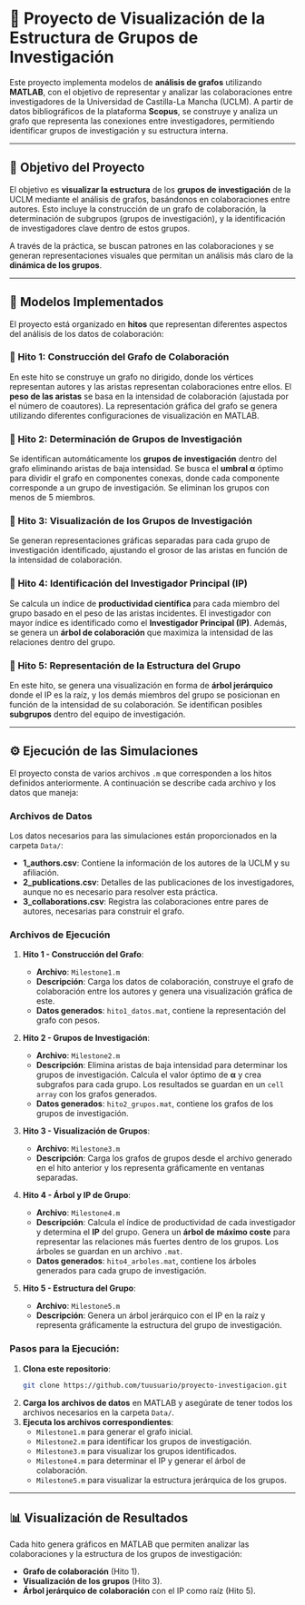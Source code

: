 # 🧠 Proyecto de Visualización de la Estructura de Grupos de Investigación

Este proyecto implementa modelos de **análisis de grafos** utilizando **MATLAB**, con el objetivo de representar y analizar las colaboraciones entre investigadores de la Universidad de Castilla-La Mancha (UCLM). A partir de datos bibliográficos de la plataforma **Scopus**, se construye y analiza un grafo que representa las conexiones entre investigadores, permitiendo identificar grupos de investigación y su estructura interna.

---

## 🎯 Objetivo del Proyecto

El objetivo es **visualizar la estructura** de los **grupos de investigación** de la UCLM mediante el análisis de grafos, basándonos en colaboraciones entre autores. Esto incluye la construcción de un grafo de colaboración, la determinación de subgrupos (grupos de investigación), y la identificación de investigadores clave dentro de estos grupos.

A través de la práctica, se buscan patrones en las colaboraciones y se generan representaciones visuales que permitan un análisis más claro de la **dinámica de los grupos**.

---

## 🧩 Modelos Implementados

El proyecto está organizado en **hitos** que representan diferentes aspectos del análisis de los datos de colaboración:

### 🔹 Hito 1: Construcción del Grafo de Colaboración
En este hito se construye un grafo no dirigido, donde los vértices representan autores y las aristas representan colaboraciones entre ellos. El **peso de las aristas** se basa en la intensidad de colaboración (ajustada por el número de coautores). La representación gráfica del grafo se genera utilizando diferentes configuraciones de visualización en MATLAB.

### 🔹 Hito 2: Determinación de Grupos de Investigación
Se identifican automáticamente los **grupos de investigación** dentro del grafo eliminando aristas de baja intensidad. Se busca el **umbral α** óptimo para dividir el grafo en componentes conexas, donde cada componente corresponde a un grupo de investigación. Se eliminan los grupos con menos de 5 miembros.

### 🔹 Hito 3: Visualización de los Grupos de Investigación
Se generan representaciones gráficas separadas para cada grupo de investigación identificado, ajustando el grosor de las aristas en función de la intensidad de colaboración.

### 🔹 Hito 4: Identificación del Investigador Principal (IP)
Se calcula un índice de **productividad científica** para cada miembro del grupo basado en el peso de las aristas incidentes. El investigador con mayor índice es identificado como el **Investigador Principal (IP)**. Además, se genera un **árbol de colaboración** que maximiza la intensidad de las relaciones dentro del grupo.

### 🔹 Hito 5: Representación de la Estructura del Grupo
En este hito, se genera una visualización en forma de **árbol jerárquico** donde el IP es la raíz, y los demás miembros del grupo se posicionan en función de la intensidad de su colaboración. Se identifican posibles **subgrupos** dentro del equipo de investigación.

---

## ⚙️ Ejecución de las Simulaciones

El proyecto consta de varios archivos `.m` que corresponden a los hitos definidos anteriormente. A continuación se describe cada archivo y los datos que maneja:

### Archivos de Datos

Los datos necesarios para las simulaciones están proporcionados en la carpeta `Data/`:

- **1_authors.csv**: Contiene la información de los autores de la UCLM y su afiliación.
- **2_publications.csv**: Detalles de las publicaciones de los investigadores, aunque no es necesario para resolver esta práctica.
- **3_collaborations.csv**: Registra las colaboraciones entre pares de autores, necesarias para construir el grafo.

### Archivos de Ejecución

1. **Hito 1 - Construcción del Grafo**:
   - **Archivo**: `Milestone1.m`
   - **Descripción**: Carga los datos de colaboración, construye el grafo de colaboración entre los autores y genera una visualización gráfica de este.
   - **Datos generados**: `hito1_datos.mat`, contiene la representación del grafo con pesos.

2. **Hito 2 - Grupos de Investigación**:
   - **Archivo**: `Milestone2.m`
   - **Descripción**: Elimina aristas de baja intensidad para determinar los grupos de investigación. Calcula el valor óptimo de **α** y crea subgrafos para cada grupo. Los resultados se guardan en un `cell array` con los grafos generados.
   - **Datos generados**: `hito2_grupos.mat`, contiene los grafos de los grupos de investigación.

3. **Hito 3 - Visualización de Grupos**:
   - **Archivo**: `Milestone3.m`
   - **Descripción**: Carga los grafos de grupos desde el archivo generado en el hito anterior y los representa gráficamente en ventanas separadas.

4. **Hito 4 - Árbol y IP de Grupo**:
   - **Archivo**: `Milestone4.m`
   - **Descripción**: Calcula el índice de productividad de cada investigador y determina el **IP** del grupo. Genera un **árbol de máximo coste** para representar las relaciones más fuertes dentro de los grupos. Los árboles se guardan en un archivo `.mat`.
   - **Datos generados**: `hito4_arboles.mat`, contiene los árboles generados para cada grupo de investigación.

5. **Hito 5 - Estructura del Grupo**:
   - **Archivo**: `Milestone5.m`
   - **Descripción**: Genera un árbol jerárquico con el IP en la raíz y representa gráficamente la estructura del grupo de investigación.

### Pasos para la Ejecución:

1. **Clona este repositorio**:
   ```bash
   git clone https://github.com/tuusuario/proyecto-investigacion.git
   ```
2. **Carga los archivos de datos** en MATLAB y asegúrate de tener todos los archivos necesarios en la carpeta `Data/`.
3. **Ejecuta los archivos correspondientes**:
   - `Milestone1.m` para generar el grafo inicial.
   - `Milestone2.m` para identificar los grupos de investigación.
   - `Milestone3.m` para visualizar los grupos identificados.
   - `Milestone4.m` para determinar el IP y generar el árbol de colaboración.
   - `Milestone5.m` para visualizar la estructura jerárquica de los grupos.

---

## 📊 Visualización de Resultados

Cada hito genera gráficos en MATLAB que permiten analizar las colaboraciones y la estructura de los grupos de investigación:

- **Grafo de colaboración** (Hito 1).
- **Visualización de los grupos** (Hito 3).
- **Árbol jerárquico de colaboración** con el IP como raíz (Hito 5).


